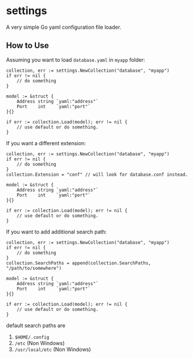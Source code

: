 # settings

A very simple Go yaml configuration file loader.

## How to Use

Assuming you want to load `database.yaml` in `myapp` folder:

```
collection, err := settings.NewCollection("database", "myapp")
if err != nil {
    // do something    
}

model := &struct {
    Address string `yaml:"address"`
    Port    int    `yaml:"port"`
}{}

if err := collection.Load(model); err != nil {
    // use default or do something.
}
```

If you want a different extension:
```
collection, err := settings.NewCollection("database", "myapp")
if err != nil {
    // do something    
}
collection.Extension = "conf" // will look for database.conf instead.

model := &struct {
    Address string `yaml:"address"`
    Port    int    `yaml:"port"`
}{}

if err := collection.Load(model); err != nil {
    // use default or do something.
}
```

If you want to add additional search path:
```
collection, err := settings.NewCollection("database", "myapp")
if err != nil {
    // do something    
}
collection.SearchPaths = append(collection.SearchPaths, "/path/to/somewhere")

model := &struct {
    Address string `yaml:"address"`
    Port    int    `yaml:"port"`
}{}

if err := collection.Load(model); err != nil {
    // use default or do something.
}
```

default search paths are
1. `$HOME/.config`
2. `/etc`				(Non Windows)
3. `/usr/local/etc`	(Non Windows)
